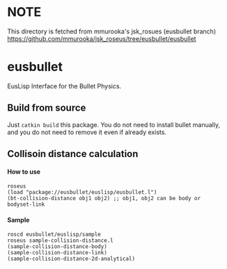 # NOTE
This directory is fetched from mmurooka's jsk_rosues (eusbullet branch)
https://github.com/mmurooka/jsk_roseus/tree/eusbullet/eusbullet

# eusbullet

EusLisp Interface for the Bullet Physics.

## Build from source

Just `catkin build` this package. You do not need to install bullet manually, and you do not need to remove it even if already exists.


## Collisoin distance calculation

#### How to use

```
roseus
(load "package://eusbullet/euslisp/eusbullet.l")
(bt-collision-distance obj1 obj2) ;; obj1, obj2 can be body or bodyset-link
```

#### Sample

```
roscd eusbullet/euslisp/sample
roseus sample-collision-distance.l
(sample-collision-distance-body)
(sample-collision-distance-link)
(sample-collision-distance-2d-analytical)
```
